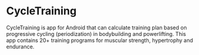 CycleTraining
=============
CycleTraining is app for Android that can calculate training plan based on progressive cycling (periodization) in bodybuilding and powerlifting.
This app contains 20+ training programs for muscular strength, hypertrophy and endurance.

